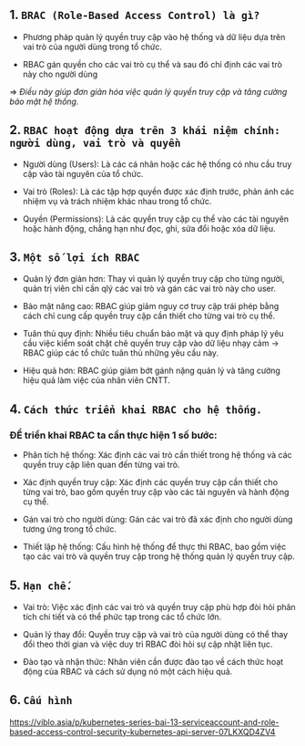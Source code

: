 ## 1. `BRAC (Role-Based Access Control) là gì?`

- Phương pháp quản lý quyền truy cập vào hệ thống và dữ liệu dựa trên vai trò của người dùng trong tổ chức.

- RBAC gán quyền cho các vai trò cụ thể và sau đó chỉ định các vai trò này cho người dùng

=> _Điều này giúp đơn giản hóa việc quản lý quyền truy cập và tăng cường bảo mật hệ thống._

## 2. `RBAC hoạt động dựa trên 3 khái niệm chính: người dùng, vai trò và quyền`

- Người dùng (Users): Là các cá nhân hoặc các hệ thống có nhu cầu truy cập vào tài nguyên của tổ chức.

- Vai trò (Roles): Là các tập hợp quyền được xác định trước, phản ánh các nhiệm vụ và trách nhiệm khác nhau trong tổ chức.
  
- Quyền (Permissions): Là các quyền truy cập cụ thể vào các tài nguyên hoặc hành động, chẳng hạn như đọc, ghi, sửa đổi hoặc xóa dữ liệu.

## 3. `Một số lợi ích RBAC`

- Quản lý đơn giản hơn: Thay vì quản lý quyền truy cập cho từng người, quản trị viên chỉ cần qlý các vai trò và gán các vai trò này cho user.

- Bảo mật nâng cao: RBAC giúp giảm nguy cơ truy cập trái phép bằng cách chỉ cung cấp quyền truy cập cần thiết cho từng vai trò cụ thể.
  
- Tuân thủ quy định: Nhiều tiêu chuẩn bảo mật và quy định pháp lý yêu cầu việc kiểm soát chặt chẽ quyền truy cập vào dữ liệu nhạy cảm -> RBAC giúp các tổ chức tuân thủ những yêu cầu này.
  
- Hiệu quả hơn: RBAC giúp giảm bớt gánh nặng quản lý và tăng cường hiệu quả làm việc của nhân viên CNTT.

## 4. `Cách thức triển khai RBAC cho hệ thống.`

### ĐỂ triển khai RBAC ta cần thực hiện 1 số bước:

- Phân tích hệ thống: Xác định các vai trò cần thiết trong hệ thống và các quyền truy cập liên quan đến từng vai trò.
  
- Xác định quyền truy cập: Xác định các quyền truy cập cần thiết cho từng vai trò, bao gồm quyền truy cập vào các tài nguyên và hành động cụ thể.
  
- Gán vai trò cho người dùng: Gán các vai trò đã xác định cho người dùng tương ứng trong tổ chức.
  
- Thiết lập hệ thống: Cấu hình hệ thống để thực thi RBAC, bao gồm việc tạo các vai trò và quyền truy cập trong hệ thống quản lý quyền truy cập.

## 5. `Hạn chế.`

- Vai trò: Việc xác định các vai trò và quyền truy cập phù hợp đòi hỏi phân tích chi tiết và có thể phức tạp trong các tổ chức lớn.
  
- Quản lý thay đổi: Quyền truy cập và vai trò của người dùng có thể thay đổi theo thời gian và việc duy trì RBAC đòi hỏi sự cập nhật liên tục.
  
- Đào tạo và nhận thức: Nhân viên cần được đào tạo về cách thức hoạt động của RBAC và cách sử dụng nó một cách hiệu quả.

## 6. `Cấu hình`

https://viblo.asia/p/kubernetes-series-bai-13-serviceaccount-and-role-based-access-control-security-kubernetes-api-server-07LKXQD4ZV4
